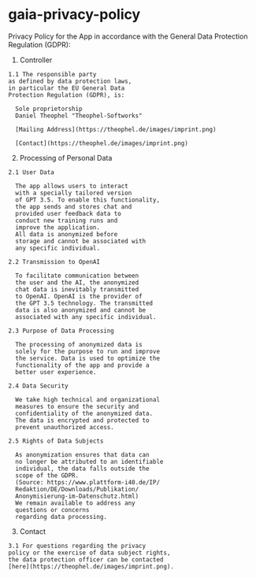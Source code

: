 # gaia-privacy-policy

Privacy Policy for the App in accordance with the General Data Protection Regulation (GDPR):


  1. Controller
  
    1.1 The responsible party
    as defined by data protection laws,
    in particular the EU General Data
    Protection Regulation (GDPR), is:

      Sole proprietorship
      Daniel Theophel "Theophel-Softworks"

      [Mailing Address](https://theophel.de/images/imprint.png)

      [Contact](https://theophel.de/images/imprint.png)


  2. Processing of Personal Data

    2.1 User Data

      The app allows users to interact
      with a specially tailored version
      of GPT 3.5. To enable this functionality,
      the app sends and stores chat and
      provided user feedback data to
      conduct new training runs and
      improve the application.
      All data is anonymized before
      storage and cannot be associated with
      any specific individual.

    2.2 Transmission to OpenAI

      To facilitate communication between
      the user and the AI, the anonymized
      chat data is inevitably transmitted
      to OpenAI. OpenAI is the provider of
      the GPT 3.5 technology. The transmitted
      data is also anonymized and cannot be
      associated with any specific individual.

    2.3 Purpose of Data Processing
      
      The processing of anonymized data is
      solely for the purpose to run and improve
      the service. Data is used to optimize the
      functionality of the app and provide a
      better user experience.

    2.4 Data Security

      We take high technical and organizational
      measures to ensure the security and
      confidentiality of the anonymized data.
      The data is encrypted and protected to
      prevent unauthorized access.

    2.5 Rights of Data Subjects

      As anonymization ensures that data can
      no longer be attributed to an identifiable
      individual, the data falls outside the
      scope of the GDPR.
      (Source: https://www.plattform-i40.de/IP/
      Redaktion/DE/Downloads/Publikation/
      Anonymisierung-im-Datenschutz.html)
      We remain available to address any
      questions or concerns
      regarding data processing.

  3. Contact

    3.1 For questions regarding the privacy
    policy or the exercise of data subject rights,
    the data protection officer can be contacted
    [here](https://theophel.de/images/imprint.png).
